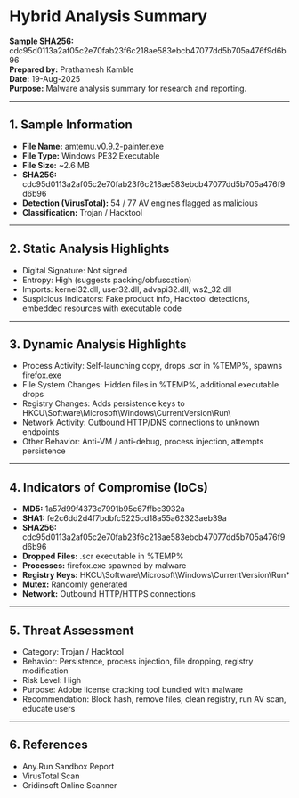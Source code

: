# Hybrid Analysis Summary

**Sample SHA256:** cdc95d0113a2af05c2e70fab23f6c218ae583ebcb47077dd5b705a476f9d6b96  
**Prepared by:** Prathamesh Kamble  
**Date:** 19-Aug-2025  
**Purpose:** Malware analysis summary for research and reporting.

---

## 1. Sample Information
- **File Name:** amtemu.v0.9.2-painter.exe
- **File Type:** Windows PE32 Executable
- **File Size:** ~2.6 MB
- **SHA256:** cdc95d0113a2af05c2e70fab23f6c218ae583ebcb47077dd5b705a476f9d6b96
- **Detection (VirusTotal):** 54 / 77 AV engines flagged as malicious
- **Classification:** Trojan / Hacktool

---

## 2. Static Analysis Highlights
- Digital Signature: Not signed
- Entropy: High (suggests packing/obfuscation)
- Imports: kernel32.dll, user32.dll, advapi32.dll, ws2_32.dll
- Suspicious Indicators: Fake product info, Hacktool detections, embedded resources with executable code

---

## 3. Dynamic Analysis Highlights
- Process Activity: Self-launching copy, drops .scr in %TEMP%, spawns firefox.exe
- File System Changes: Hidden files in %TEMP%, additional executable drops
- Registry Changes: Adds persistence keys to HKCU\Software\Microsoft\Windows\CurrentVersion\Run\
- Network Activity: Outbound HTTP/DNS connections to unknown endpoints
- Other Behavior: Anti-VM / anti-debug, process injection, attempts persistence

---

## 4. Indicators of Compromise (IoCs)
- **MD5:** 1a57d99f4373c7991b95c67ffbc3932a
- **SHA1:** fe2c6dd2d4f7bdbfc5225cd18a55a62323aeb39a
- **SHA256:** cdc95d0113a2af05c2e70fab23f6c218ae583ebcb47077dd5b705a476f9d6b96
- **Dropped Files:** .scr executable in %TEMP%
- **Processes:** firefox.exe spawned by malware
- **Registry Keys:** HKCU\Software\Microsoft\Windows\CurrentVersion\Run\*
- **Mutex:** Randomly generated
- **Network:** Outbound HTTP/HTTPS connections

---

## 5. Threat Assessment
- Category: Trojan / Hacktool
- Behavior: Persistence, process injection, file dropping, registry modification
- Risk Level: High
- Purpose: Adobe license cracking tool bundled with malware
- Recommendation: Block hash, remove files, clean registry, run AV scan, educate users

---

## 6. References
- Any.Run Sandbox Report
- VirusTotal Scan
- Gridinsoft Online Scanner
